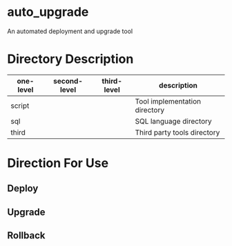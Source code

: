 # auto_upgrade
An automated deployment and upgrade tool

# Directory Description
|one-level|second-level|third-level|description|
|-|-|-|-|
|script|||Tool implementation directory|
|sql|||SQL language directory|
|third|||Third party tools directory|

# Direction For Use
## Deploy

## Upgrade

## Rollback
